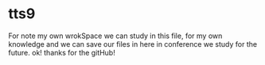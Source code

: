 # tts9
For note my own wrokSpace
we can study in this file, for my own knowledge and we can save our files in here in conference we study for the future.
ok! thanks for the gitHub!
